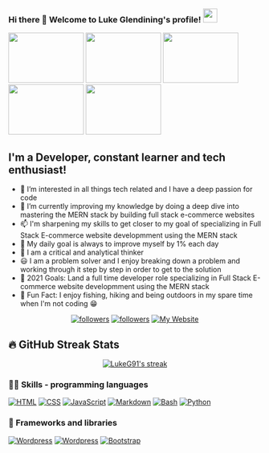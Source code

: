 ### Hi there 👋 Welcome to Luke Glendining's profile! <img src="https://media.giphy.com/media/hvRJCLFzcasrR4ia7z/giphy.gif" width="28">

<div align="left">
<img src="https://media.giphy.com/media/RbDKaczqWovIugyJmW/giphy.gif?cid=ecf05e47oiub26oln4fgzuifc030a1w2a3l8yo8w1d6bps2a&rid=giphy.gif&ct=g" width="150" height=100">
<img src="https://media.giphy.com/media/hX1Am5h59VuYC8yU9V/giphy.gif?cid=ecf05e473ocmd95ftomjjkt53ms7kkvx27mbreyp8j2eknax&rid=giphy.gif&ct=g" width="150" height="100">
<img src="https://media.giphy.com/media/26tn33aiTi1jkl6H6/giphy.gif?cid=ecf05e47c6gq3c3jpx9ayfdekkx2q7hbhomsmismsoq087ni&rid=giphy.gif&ct=g" width="150" height="100">
<img src="https://media.giphy.com/media/9D7Jr7o9TjKta/giphy.gif?cid=ecf05e47025dzxojvuwgim8e3ge4u160u2b55yc3lh1zml3p&rid=giphy.gif&ct=g" width="150" height=100">
<img src="https://media.giphy.com/media/i1JHRZSXO9LZZDHqii/giphy.gif?cid=ecf05e47kvy6c05n5vhx292cibtdalk50jyjvyci51t1xucf&rid=giphy.gif&ct=g" width="150" height=100">
</div>

## I'm a Developer, constant learner and tech enthusiast!

- 👀 I’m interested in all things tech related and I have a deep passion for code
- 🌱 I’m currently improving my knowledge by doing a deep dive into mastering the MERN stack by building full stack e-commerce websites
- 📫 I'm sharpening my skills to get closer to my goal of specializing in Full Stack E-commerce website developmment using the MERN stack
- 🔭 My daily goal is always to improve myself by 1% each day 
- 🤔 I am a critical and analytical thinker
- :smiley: I am a problem solver and I enjoy breaking down a problem and working through it step by step in order to get to the solution
- 🥅 2021 Goals: Land a full time developer role specializing in Full Stack E-commerce website developmment using the MERN stack
- 💞️ Fun Fact: I enjoy fishing, hiking and being outdoors in my spare time when I'm not coding 😁

<!-- Badges template - https://github.com/badges/shields -->

<p align="center">
<a href="https://twitter.com/lukeglendining">
    <img alt="followers" title="Follow me on Twitter" src="https://img.shields.io/twitter/follow/lukeglendining?color=55960c&labelColor=488207&label=Follow&logo=twitter&logoColor=white&style=for-the-badge"/></a>
  <a href="https://github.com/LukeG91">
    <img alt="followers" title="Follow me on Github" src="https://img.shields.io/github/followers/LukeG91?color=236ad3&labelColor=1155ba&style=for-the-badge&logo=github&label=Follow"/></a>
  <a href="https://lukeg91.github.io/Luke_Glendining_resume/">
    <img alt="My Website" title="My Website" src="https://img.shields.io/website?label=WEBISTE&style=for-the-badge&up_color=yellow&up_message=VISIT&url=https%3A%2F%2Flukeg91.github.io%2FLuke_Glendining_resume%2F"/></a> 
</p>

## 🔥 GitHub Streak Stats

<!-- GitHub Readme Streak Stats - https://github.com/DenverCoder1/github-readme-streak-stats -->
<p align="center">
  <a href="https://github.com/LukeG91/github-readme-streak-stats">
    <img title="🔥 Get streak stats for your profile at git.io/streak-stats" alt="LukeG91's streak" src="https://github-readme-streak-stats.herokuapp.com/?user=LukeG91&theme=blue-green"/>
  </a>
</p>                                                                                       

### 👨‍💻 Skills - programming languages
                                                                                          
<p>
    <a href="#"><img alt="HTML" src="https://img.shields.io/badge/HTML%20-%23E34F26.svg?logo=html5&logoColor=white"></a>
    <a href="#"><img alt="CSS" src="https://img.shields.io/badge/CSS%20-%231572B6.svg?logo=css3&logoColor=white"></a>
    <a href="#"><img alt="JavaScript" src="https://img.shields.io/badge/JavaScript%20-%23F7DF1E.svg?logo=javascript&logoColor=black"></a>
    <a href="#"><img alt="Markdown" src="https://img.shields.io/badge/Markdown-%23000000.svg?logo=markdown&logoColor=white"></a>
    <a href="#"><img alt="Bash" src="https://img.shields.io/badge/Bash%20-%23121011.svg?logo=gnu-bash&logoColor=white"></a>
    <a href="#"><img alt="Python" src="https://img.shields.io/badge/Python%20-%2314354C.svg?logo=python&logoColor=white"></a>
</p>
                                                                                          
### 🧰 Frameworks and libraries
                                                                                          
<p>    
    <a href="#"><img alt="Wordpress" src="https://img.shields.io/badge/-ReactJs-black?logo=react"></a>
    <a href="#"><img alt="Wordpress" src="https://img.shields.io/badge/Wordpress-21759B?logo=wordpress&logoColor=white"></a>
    <a href="#"><img alt="Bootstrap" src="https://img.shields.io/badge/Bootstarp-21759B?logo=bootstrap&logoColor=white"></a>
</p>
                                                                                          
<!--
**LukeG91/LukeG91** is a ✨ _special_ ✨ repository because its `README.md` (this file) appears on your GitHub profile.

Here are some ideas to get you started:

- 🔭 I’m currently working on ...
- 🌱 I’m currently learning ...
- 👯 I’m looking to collaborate on ...
- 🤔 I’m looking for help with ...
- 💬 Ask me about ...
- 📫 How to reach me: ...
- 😄 Pronouns: ...
- ⚡ Fun fact: ...
-->
